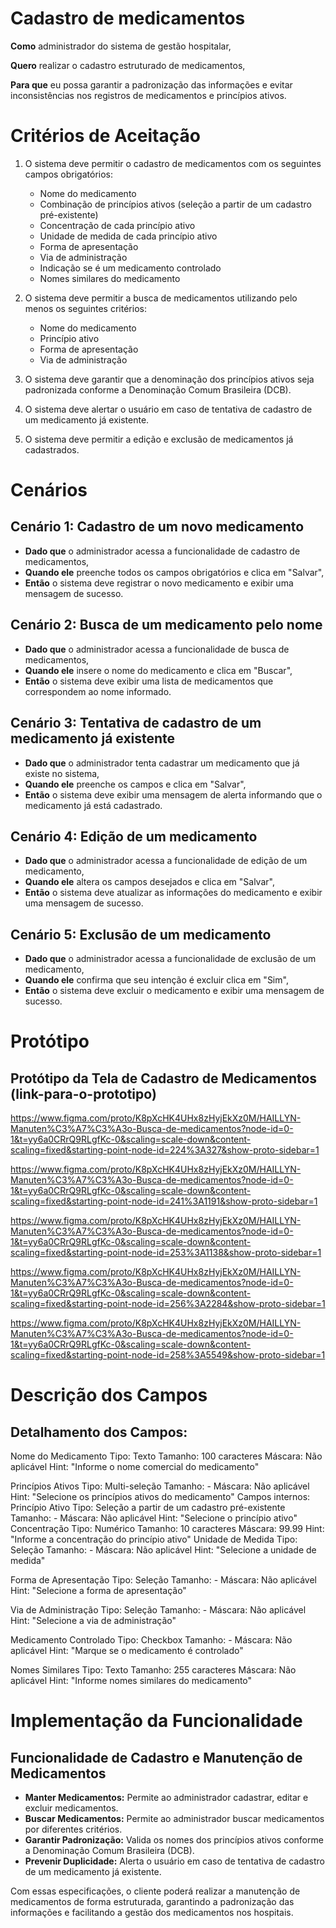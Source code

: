 # Cadastro de medicamentos

**Como** administrador do sistema de gestão hospitalar, 

**Quero** realizar o cadastro estruturado de medicamentos, 

**Para que** eu possa garantir a padronização das informações e evitar inconsistências nos registros de medicamentos e princípios ativos.

# Critérios de Aceitação

1. O sistema deve permitir o cadastro de medicamentos com os seguintes campos obrigatórios:

    * Nome do medicamento
    * Combinação de princípios ativos (seleção a partir de um cadastro pré-existente)
    * Concentração de cada princípio ativo
    * Unidade de medida de cada princípio ativo
    * Forma de apresentação
    * Via de administração
    * Indicação se é um medicamento controlado
    * Nomes similares do medicamento


2. O sistema deve permitir a busca de medicamentos utilizando pelo menos os seguintes critérios:

   * Nome do medicamento
   * Princípio ativo 
   * Forma de apresentação 
   * Via de administração

3. O sistema deve garantir que a denominação dos princípios ativos seja padronizada conforme a Denominação Comum Brasileira (DCB).

4. O sistema deve alertar o usuário em caso de tentativa de cadastro de um medicamento já existente.

5. O sistema deve permitir a edição e exclusão de medicamentos já cadastrados.

# Cenários 

## Cenário 1: Cadastro de um novo medicamento

* **Dado que** o administrador acessa a funcionalidade de cadastro de medicamentos,
* **Quando ele** preenche todos os campos obrigatórios e clica em "Salvar",
* **Então** o sistema deve registrar o novo medicamento e exibir uma mensagem de sucesso.

## Cenário 2: Busca de um medicamento pelo nome

* **Dado que** o administrador acessa a funcionalidade de busca de medicamentos,
* **Quando ele** insere o nome do medicamento e clica em "Buscar",
* **Então** o sistema deve exibir uma lista de medicamentos que correspondem ao nome informado.

## Cenário 3: Tentativa de cadastro de um medicamento já existente

* **Dado que** o administrador tenta cadastrar um medicamento que já existe no sistema,
* **Quando ele** preenche os campos e clica em "Salvar",
* **Então** o sistema deve exibir uma mensagem de alerta informando que o medicamento já está cadastrado.

## Cenário 4: Edição de um medicamento

* **Dado que** o administrador acessa a funcionalidade de edição de um medicamento,
* **Quando ele** altera os campos desejados e clica em "Salvar",
* **Então** o sistema deve atualizar as informações do medicamento e exibir uma mensagem de sucesso.

## Cenário 5: Exclusão de um medicamento

* **Dado que** o administrador acessa a funcionalidade de exclusão de um medicamento,
* **Quando ele** confirma que seu intenção é excluir clica em "Sim",
* **Então** o sistema deve excluir o medicamento e exibir uma mensagem de sucesso.

# Protótipo
## Protótipo da Tela de Cadastro de Medicamentos  (link-para-o-prototipo)
https://www.figma.com/proto/K8pXcHK4UHx8zHyjEkXz0M/HAILLYN-Manuten%C3%A7%C3%A3o-Busca-de-medicamentos?node-id=0-1&t=yy6a0CRrQ9RLgfKc-0&scaling=scale-down&content-scaling=fixed&starting-point-node-id=224%3A327&show-proto-sidebar=1

https://www.figma.com/proto/K8pXcHK4UHx8zHyjEkXz0M/HAILLYN-Manuten%C3%A7%C3%A3o-Busca-de-medicamentos?node-id=0-1&t=yy6a0CRrQ9RLgfKc-0&scaling=scale-down&content-scaling=fixed&starting-point-node-id=241%3A1191&show-proto-sidebar=1

https://www.figma.com/proto/K8pXcHK4UHx8zHyjEkXz0M/HAILLYN-Manuten%C3%A7%C3%A3o-Busca-de-medicamentos?node-id=0-1&t=yy6a0CRrQ9RLgfKc-0&scaling=scale-down&content-scaling=fixed&starting-point-node-id=253%3A1138&show-proto-sidebar=1

https://www.figma.com/proto/K8pXcHK4UHx8zHyjEkXz0M/HAILLYN-Manuten%C3%A7%C3%A3o-Busca-de-medicamentos?node-id=0-1&t=yy6a0CRrQ9RLgfKc-0&scaling=scale-down&content-scaling=fixed&starting-point-node-id=256%3A2284&show-proto-sidebar=1

https://www.figma.com/proto/K8pXcHK4UHx8zHyjEkXz0M/HAILLYN-Manuten%C3%A7%C3%A3o-Busca-de-medicamentos?node-id=0-1&t=yy6a0CRrQ9RLgfKc-0&scaling=scale-down&content-scaling=fixed&starting-point-node-id=258%3A5549&show-proto-sidebar=1


# Descrição dos Campos
## Detalhamento dos Campos:

   Nome do Medicamento
   Tipo: Texto
   Tamanho: 100 caracteres
   Máscara: Não aplicável
   Hint: "Informe o nome comercial do medicamento"
   
   Princípios Ativos
   Tipo: Multi-seleção
   Tamanho: -
   Máscara: Não aplicável
   Hint: "Selecione os princípios ativos do medicamento"
      Campos internos:
         Princípio Ativo
         Tipo: Seleção a partir de um cadastro pré-existente
         Tamanho: -
         Máscara: Não aplicável
         Hint: "Selecione o princípio ativo"
         Concentração
         Tipo: Numérico
         Tamanho: 10 caracteres
         Máscara: 99.99
         Hint: "Informe a concentração do princípio ativo"
         Unidade de Medida
         Tipo: Seleção
         Tamanho: -
         Máscara: Não aplicável
         Hint: "Selecione a unidade de medida"
      
   Forma de Apresentação
   Tipo: Seleção
   Tamanho: -
   Máscara: Não aplicável
   Hint: "Selecione a forma de apresentação"
   
   Via de Administração
   Tipo: Seleção
   Tamanho: -
   Máscara: Não aplicável
   Hint: "Selecione a via de administração"
   
   Medicamento Controlado
   Tipo: Checkbox
   Tamanho: -
   Máscara: Não aplicável
   Hint: "Marque se o medicamento é controlado"
   
   Nomes Similares
   Tipo: Texto
   Tamanho: 255 caracteres
   Máscara: Não aplicável
   Hint: "Informe nomes similares do medicamento"

# Implementação da Funcionalidade
## Funcionalidade de Cadastro e Manutenção de Medicamentos

* **Manter Medicamentos:** Permite ao administrador cadastrar, editar e excluir medicamentos.
* **Buscar Medicamentos:** Permite ao administrador buscar medicamentos por diferentes critérios.
* **Garantir Padronização:** Valida os nomes dos princípios ativos conforme a Denominação Comum Brasileira (DCB).
* **Prevenir Duplicidade:** Alerta o usuário em caso de tentativa de cadastro de um medicamento já existente.

Com essas especificações, o cliente poderá realizar a manutenção de medicamentos de forma estruturada, garantindo a padronização das informações e facilitando a gestão dos medicamentos nos hospitais.

